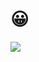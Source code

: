 <!--
 * @FilePath: 占位1.md
 * @Author: xitie2000
 * @Date: 2022-10-30 04:22:40
 * @Url: 
-->
<!--
 * @FilePath: 占位1.md
 * @Author: xitie2000
 * @Date: 2022-10-30 04:22:40
 * @Url: 
-->
# :grinning:

![](https://xingqiu-tuchuang-1256524210.cos.ap-shanghai.myqcloud.com/12632/%E9%9B%AA%E5%B9%B3%E4%B8%80%E6%9E%9C.webp)